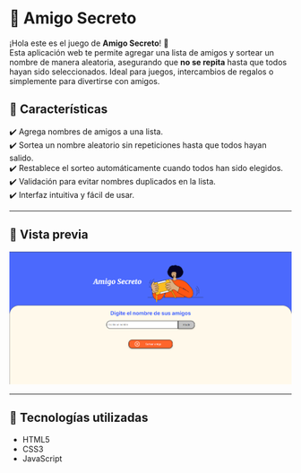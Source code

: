 # 🎁 Amigo Secreto

¡Hola este es el juego de **Amigo Secreto**! 🎉  
Esta aplicación web te permite agregar una lista de amigos y sortear un nombre de manera aleatoria, asegurando que **no se repita** hasta que todos hayan sido seleccionados. Ideal para juegos, intercambios de regalos o simplemente para divertirse con amigos.  

## 🚀 **Características**
✔️ Agrega nombres de amigos a una lista.  
✔️ Sortea un nombre aleatorio sin repeticiones hasta que todos hayan salido.  
✔️ Restablece el sorteo automáticamente cuando todos han sido elegidos.  
✔️ Validación para evitar nombres duplicados en la lista.  
✔️ Interfaz intuitiva y fácil de usar.  

---

## 📸 **Vista previa**   

![Captura de Pantalla](assets/screenshot.png)  

---

## 🔧 **Tecnologías utilizadas**
- HTML5  
- CSS3  
- JavaScript
